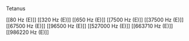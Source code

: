 Tetanus

[[80 Hz (E)]]
[[320 Hz (E)]]
[[650 Hz (E)]]
[[7500 Hz (E)]]
[[37500 Hz (E)]]
[[67500 Hz (E)]]
[[96500 Hz (E)]]
[[527000 Hz (E)]]
[[663710 Hz (E)]]
[[986220 Hz (E)]]